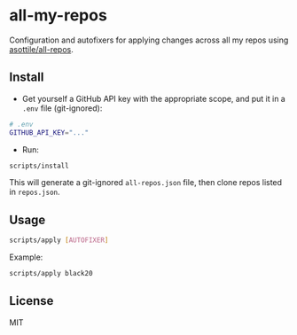 # all-my-repos

Configuration and autofixers for applying changes across all my repos using [asottile/all-repos](https://github.com/asottile/all-repos).

## Install

* Get yourself a GitHub API key with the appropriate scope, and put it in a `.env` file (git-ignored):

```bash
# .env
GITHUB_API_KEY="..."
```

* Run:

```bash
scripts/install
```

This will generate a git-ignored `all-repos.json` file, then clone repos listed in `repos.json`.

## Usage

```bash
scripts/apply [AUTOFIXER]
```

Example:

```bash
scripts/apply black20
```

## License

MIT
